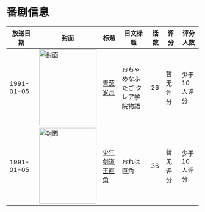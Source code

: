 # 番剧信息

|放送日期|封面|标题|日文标题|话数|评分|评分人数|
|---|---|---|---|---|---|---|
|1991-01-05|<img src="https://lain.bgm.tv/pic/cover/c/e7/c2/78747_yY6aI.jpg" alt="封面" style="width:150px;height:200px;object-fit:cover;">|[青葱岁月](https://bangumi.tv/subject/78747)|おちゃめなふたご クレア学院物語|26|暂无评分|少于10人评分|
|1991-01-05|<img src="https://lain.bgm.tv/pic/cover/c/a1/2e/81580_1b3JK.jpg" alt="封面" style="width:150px;height:200px;object-fit:cover;">|[少年剑道王直角](https://bangumi.tv/subject/81580)|おれは直角|36|暂无评分|少于10人评分|

